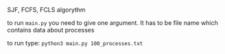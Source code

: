SJF, FCFS, FCLS algorythm

to run `main.py` you need to give one argument. It has to be file name which contains data about processes

to run type: `python3 main.py 100_processes.txt`
